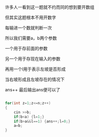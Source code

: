 许多人一看到这一题就不约而同的想到要开数组

但其实这题根本不用开数字

每输进一个数就判断一次

所以我们需要a，b两个参数

一个用于存前面的参数

另一个用于存现在输入的参数

再用一个l用于表示左坡是否形成

当右坡形成且左坡存在的情况下

ans++
最后输出ans便可以了

```cpp

for(int z=1;z<=n;z++)
{
    cin >>b;
    if(b<a) {l=1;}
    if(b>a&&l==1) {ans++;l=0;}
    a=b;
}

```